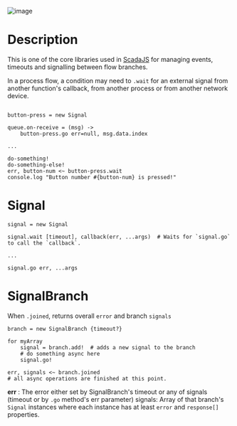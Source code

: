 ![image](https://user-images.githubusercontent.com/6639874/42417478-edd65554-8293-11e8-894d-d1995ac247b2.png)


# Description

This is one of the core libraries used in [ScadaJS](https://github.com/aktos-io/scada.js) for managing events, timeouts and signalling between flow branches.

In a process flow, a condition may need to `.wait` for an external signal from another
function's callback, from another process or from another network device.

```ls

button-press = new Signal

queue.on-receive = (msg) ->
    button-press.go err=null, msg.data.index

...

do-something!
do-something-else!
err, button-num <~ button-press.wait
console.log "Button number #{button-num} is pressed!"

```    

# Signal

```ls
signal = new Signal

signal.wait [timeout], callback(err, ...args)  # Waits for `signal.go` to call the `callback`.

...

signal.go err, ...args
```

# SignalBranch

When `.joined`, returns overall `error` and branch `signals`

```ls
branch = new SignalBranch {timeout?}

for myArray
    signal = branch.add!  # adds a new signal to the branch
    # do something async here 
    signal.go!

err, signals <~ branch.joined
# all async operations are finished at this point.
```
**err** : 
The error either set by SignalBranch's timeout or any of signals (timeout or by `.go` method's err parameter)
signals: Array of that branch's `Signal` instances where each instance has at least `error` and `response[]` properties.
